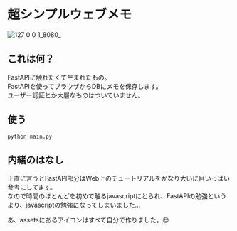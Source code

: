 # 超シンプルウェブメモ

![127 0 0 1_8080_](https://user-images.githubusercontent.com/126104168/230923434-35112619-9df1-41b7-a1ec-90449d0b5681.png)

## これは何？
FastAPIに触れたくて生まれたもの。  
FastAPIを使ってブラウザからDBにメモを保存します。  
ユーザー認証とか大層なものはついていません。

## 使う
```
python main.py
```

## 内緒のはなし
正直に言うとFastAPI部分はWeb上のチュートリアルをかなり大いに目いっぱい参考にしてます。  
なので時間のほとんどを初めて触るjavascriptにとられ、FastAPIの勉強というより、javascriptの勉強になってしまいました…  

あ、assetsにあるアイコンはすべて自分で作りました。😊
